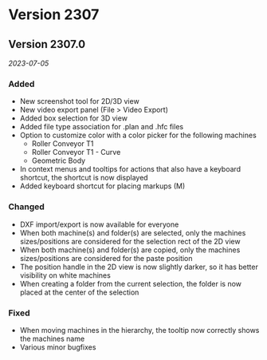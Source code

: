 # Version 2307

## Version 2307.0
_2023-07-05_

### Added

* New screenshot tool for 2D/3D view
* New video export panel (File > Video Export)
* Added box selection for 3D view
* Added file type association for .plan and .hfc files
* Option to customize color with a color picker for the following machines
    * Roller Conveyor T1
    * Roller Conveyor T1 - Curve
    * Geometric Body
* In context menus and tooltips for actions that also have a keyboard shortcut, the shortcut is now displayed
* Added keyboard shortcut for placing markups (M)

### Changed

* DXF import/export is now available for everyone
* When both machine(s) and folder(s) are selected, only the machines sizes/positions are considered for the selection rect of the 2D view
* When both machine(s) and folder(s) are copied, only the machines sizes/positions are considered for the paste position
* The position handle in the 2D view is now slightly darker, so it has better visibility on white machines
* When creating a folder from the current selection, the folder is now placed at the center of the selection

### Fixed

* When moving machines in the hierarchy, the tooltip now correctly shows the machines name
* Various minor bugfixes
